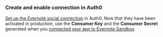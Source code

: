 ### Create and enable connection in Auth0
[Set up the Evernote social connection](https://auth0.com/docs/dashboard/guides/connections/set-up-connections-social) in Auth0. Now that they have been activated in production, use the **Consumer Key** and the **Consumer Secret** generated when you [connected your app to Evernote Sandbox](https://auth0.com/docs/connections/social/evernote-sandbox).
